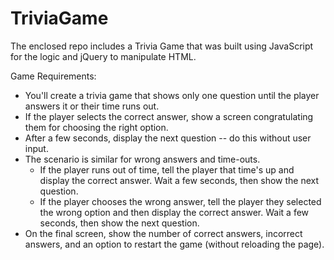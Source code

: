 # TriviaGame

The enclosed repo includes a Trivia Game that was built using JavaScript for the logic and jQuery to manipulate HTML.

Game Requirements:

* You'll create a trivia game that shows only one question until the player answers it or their time runs out.
* If the player selects the correct answer, show a screen congratulating them for choosing the right option. 
* After a few seconds, display the next question -- do this without user input.
*  The scenario is similar for wrong answers and time-outs.
      * If the player runs out of time, tell the player that time's up and display the correct answer. Wait a few seconds, then show the  next question.
      * If the player chooses the wrong answer, tell the player they selected the wrong option and then display the correct answer. Wait a few seconds, then show the next question.
* On the final screen, show the number of correct answers, incorrect answers, and an option to restart the game (without reloading the page).
